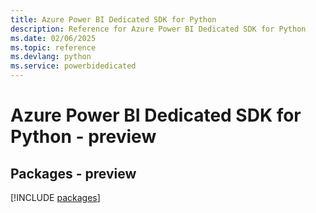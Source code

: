 ```yaml
---
title: Azure Power BI Dedicated SDK for Python
description: Reference for Azure Power BI Dedicated SDK for Python
ms.date: 02/06/2025
ms.topic: reference
ms.devlang: python
ms.service: powerbidedicated
---
```

# Azure Power BI Dedicated SDK for Python - preview
## Packages - preview
[!INCLUDE [packages](power-bi-dedicated-index.md)]